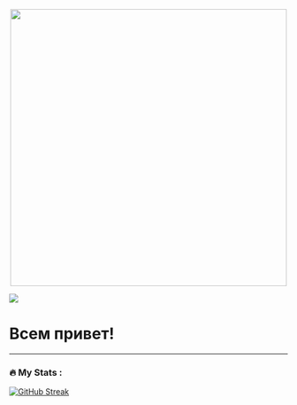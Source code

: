 <div id="header" align="center">
  <img src="https://media.giphy.com/media/SWoSkN6DxTszqIKEqv/giphy.gif" width="500"/>
</div>

![](https://komarev.com/ghpvc/?username=EvgeniiKhlopin)

# Всем привет!

---

### :fire: My Stats :

[![GitHub Streak](http://github-readme-streak-stats.herokuapp.com?user=EvgeniiKhlopin&theme=dark&background=000000)](https://git.io/streak-stats)
